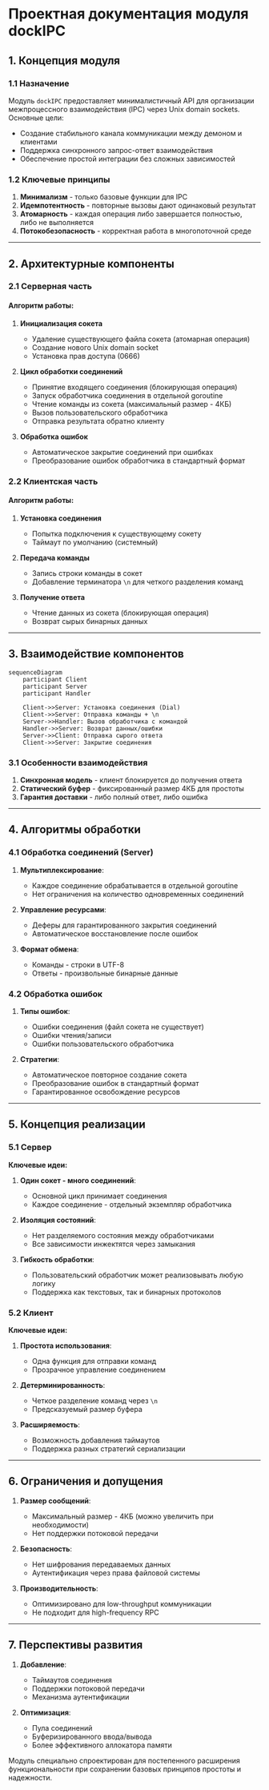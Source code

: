 # **Проектная документация модуля dockIPC**

## **1. Концепция модуля**

### **1.1 Назначение**
Модуль `dockIPC` предоставляет минималистичный API для организации межпроцессного взаимодействия (IPC) через Unix domain sockets. Основные цели:
- Создание стабильного канала коммуникации между демоном и клиентами
- Поддержка синхронного запрос-ответ взаимодействия
- Обеспечение простой интеграции без сложных зависимостей

### **1.2 Ключевые принципы**
1. **Минимализм** - только базовые функции для IPC
2. **Идемпотентность** - повторные вызовы дают одинаковый результат
3. **Атомарность** - каждая операция либо завершается полностью, либо не выполняется
4. **Потокобезопасность** - корректная работа в многопоточной среде

---

## **2. Архитектурные компоненты**

### **2.1 Серверная часть**
#### **Алгоритм работы:**
1. **Инициализация сокета**
   - Удаление существующего файла сокета (атомарная операция)
   - Создание нового Unix domain socket
   - Установка прав доступа (0666)

2. **Цикл обработки соединений**
   - Принятие входящего соединения (блокирующая операция)
   - Запуск обработчика соединения в отдельной goroutine
   - Чтение команды из сокета (максимальный размер - 4КБ)
   - Вызов пользовательского обработчика
   - Отправка результата обратно клиенту

3. **Обработка ошибок**
   - Автоматическое закрытие соединений при ошибках
   - Преобразование ошибок обработчика в стандартный формат

### **2.2 Клиентская часть**
#### **Алгоритм работы:**
1. **Установка соединения**
   - Попытка подключения к существующему сокету
   - Таймаут по умолчанию (системный)

2. **Передача команды**
   - Запись строки команды в сокет
   - Добавление терминатора `\n` для четкого разделения команд

3. **Получение ответа**
   - Чтение данных из сокета (блокирующая операция)
   - Возврат сырых бинарных данных

---

## **3. Взаимодействие компонентов**

```mermaid
sequenceDiagram
    participant Client
    participant Server
    participant Handler

    Client->>Server: Установка соединения (Dial)
    Client->>Server: Отправка команды + \n
    Server->>Handler: Вызов обработчика с командой
    Handler->>Server: Возврат данных/ошибки
    Server->>Client: Отправка сырого ответа
    Client->>Server: Закрытие соединения
```

### **3.1 Особенности взаимодействия**
1. **Синхронная модель** - клиент блокируется до получения ответа
2. **Статический буфер** - фиксированный размер 4КБ для простоты
3. **Гарантия доставки** - либо полный ответ, либо ошибка

---

## **4. Алгоритмы обработки**

### **4.1 Обработка соединений (Server)**
1. **Мультиплексирование**:
   - Каждое соединение обрабатывается в отдельной goroutine
   - Нет ограничения на количество одновременных соединений

2. **Управление ресурсами**:
   - Деферы для гарантированного закрытия соединений
   - Автоматическое восстановление после ошибок

3. **Формат обмена**:
   - Команды - строки в UTF-8
   - Ответы - произвольные бинарные данные

### **4.2 Обработка ошибок**
1. **Типы ошибок**:
   - Ошибки соединения (файл сокета не существует)
   - Ошибки чтения/записи
   - Ошибки пользовательского обработчика

2. **Стратегии**:
   - Автоматическое повторное создание сокета
   - Преобразование ошибок в стандартный формат
   - Гарантированное освобождение ресурсов

---

## **5. Концепция реализации**

### **5.1 Сервер**
**Ключевые идеи:**
1. **Один сокет - много соединений**:
   - Основной цикл принимает соединения
   - Каждое соединение - отдельный экземпляр обработчика

2. **Изоляция состояний**:
   - Нет разделяемого состояния между обработчиками
   - Все зависимости инжектятся через замыкания

3. **Гибкость обработки**:
   - Пользовательский обработчик может реализовывать любую логику
   - Поддержка как текстовых, так и бинарных протоколов

### **5.2 Клиент**
**Ключевые идеи:**
1. **Простота использования**:
   - Одна функция для отправки команд
   - Прозрачное управление соединением

2. **Детерминированность**:
   - Четкое разделение команд через `\n`
   - Предсказуемый размер буфера

3. **Расширяемость**:
   - Возможность добавления таймаутов
   - Поддержка разных стратегий сериализации

---

## **6. Ограничения и допущения**

1. **Размер сообщений**:
   - Максимальный размер - 4КБ (можно увеличить при необходимости)
   - Нет поддержки потоковой передачи

2. **Безопасность**:
   - Нет шифрования передаваемых данных
   - Аутентификация через права файловой системы

3. **Производительность**:
   - Оптимизировано для low-throughput коммуникации
   - Не подходит для high-frequency RPC

---

## **7. Перспективы развития**

1. **Добавление**:
   - Таймаутов соединения
   - Поддержки потоковой передачи
   - Механизма аутентификации

2. **Оптимизация**:
   - Пула соединений
   - Буферизированного ввода/вывода
   - Более эффективного аллокатора памяти

Модуль специально спроектирован для постепенного расширения функциональности при сохранении базовых принципов простоты и надежности.